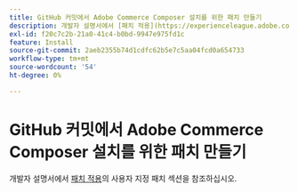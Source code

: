 ```yaml
---
title: GitHub 커밋에서 Adobe Commerce Composer 설치를 위한 패치 만들기
description: 개발자 설명서에서 [패치 적용](https://experienceleague.adobe.com/en/docs/commerce-operations/upgrade-guide/patches/overview#custom-patches)의 [사용자 정의 패치 섹션]을 참조하십시오.
exl-id: f20c7c2b-21a0-41c4-b0bd-9947e975fd1c
feature: Install
source-git-commit: 2aeb2355b74d1cdfc62b5e7c5aa04fcd0a654733
workflow-type: tm+mt
source-wordcount: '54'
ht-degree: 0%

---
```


# GitHub 커밋에서 Adobe Commerce Composer 설치를 위한 패치 만들기

개발자 설명서에서 [패치 적용](https://experienceleague.adobe.com/en/docs/commerce-operations/upgrade-guide/patches/overview#custom-patches)의 사용자 지정 패치 섹션을 참조하십시오.
